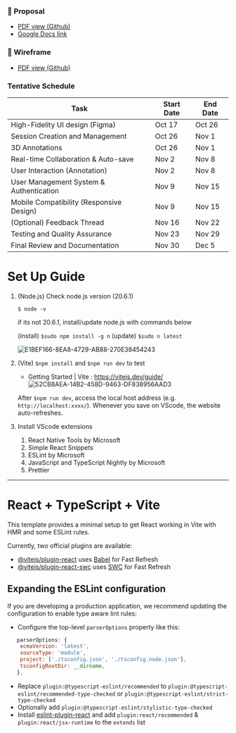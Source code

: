 ### :page_with_curl:	Proposal
* [PDF view (Github)](docs/CSE480_Proposal_Group9_221017.pdf)
* [Google Docs link](https://docs.google.com/document/d/18dilh_sAA87E7V734PDR1JR0AAmdJRAlK0BP4gnwSkk/edit#heading=h.13f4glvfzc07)

### :page_with_curl: Wireframe
*  [PDF view (Github)](docs/Pixey3D_Wireframe.pdf)

### Tentative Schedule
| Task                                   | Start Date | End Date   |
|---------------------------------------|------------|------------|
| High-Fidelity UI design (Figma)       | Oct 17     | Oct 26     |
| Session Creation and Management       | Oct 26     | Nov 1      |
| 3D Annotations                        | Oct 26     | Nov 1      |
| Real-time Collaboration & Auto-save   | Nov 2      | Nov 8      |
| User Interaction (Annotation)        | Nov 2      | Nov 8      |
| User Management System & Authentication| Nov 9      | Nov 15     |
| Mobile Compatibility (Responsive Design)| Nov 9     | Nov 15     |
| (Optional) Feedback Thread            | Nov 16     | Nov 22     |
| Testing and Quality Assurance         | Nov 23     | Nov 29     |
| Final Review and Documentation        | Nov 30     | Dec 5      |


# Set Up Guide
1. (Node.js) Check node.js version (20.6.1)

   ```$ node -v``` 
   
   if its not 20.6.1, install/update node.js with commands below
   
   (install) `$sudo npm install -g n`
   (update) `$sudo n latest`

    ![E1BEF166-8EA8-4729-AB88-270E38454243](https://github.com/yuujinleee/cse48001_group5/assets/38070937/82c5523a-4e40-4b3d-80db-591d9e816259)


2. (Vite) `$npm install` and `$npm run dev` to test

   * Getting Started | Vite : https://vitejs.dev/guide/
   ![52CB8AEA-14B2-458D-9463-DF838956AAD3](https://github.com/yuujinleee/cse48001_group5/assets/38070937/3affafb5-474b-48e2-b6ff-c7b0749e8a12)

   After `$npm run dev`, access the local host address (e.g. `http://localhost:xxxx/`).
   Whenever you save on VScode, the website auto-refreshes. 


3. Install VScode extensions
   1. React Native Tools by Microsoft 
   2. Simple React Snippets
   3. ESLint by Microsoft
   4. JavaScript and TypeScript Nightly by Microsoft
   5. Prettier


--- 

# React + TypeScript + Vite

This template provides a minimal setup to get React working in Vite with HMR and some ESLint rules.

Currently, two official plugins are available:

- [@vitejs/plugin-react](https://github.com/vitejs/vite-plugin-react/blob/main/packages/plugin-react/README.md) uses [Babel](https://babeljs.io/) for Fast Refresh
- [@vitejs/plugin-react-swc](https://github.com/vitejs/vite-plugin-react-swc) uses [SWC](https://swc.rs/) for Fast Refresh

## Expanding the ESLint configuration

If you are developing a production application, we recommend updating the configuration to enable type aware lint rules:

- Configure the top-level `parserOptions` property like this:

```js
   parserOptions: {
    ecmaVersion: 'latest',
    sourceType: 'module',
    project: ['./tsconfig.json', './tsconfig.node.json'],
    tsconfigRootDir: __dirname,
   },
```

- Replace `plugin:@typescript-eslint/recommended` to `plugin:@typescript-eslint/recommended-type-checked` or `plugin:@typescript-eslint/strict-type-checked`
- Optionally add `plugin:@typescript-eslint/stylistic-type-checked`
- Install [eslint-plugin-react](https://github.com/jsx-eslint/eslint-plugin-react) and add `plugin:react/recommended` & `plugin:react/jsx-runtime` to the `extends` list
